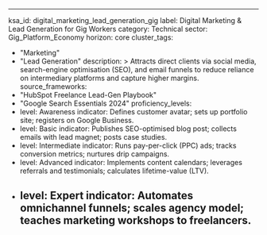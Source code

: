 ---
ksa_id: digital_marketing_lead_generation_gig
label: Digital Marketing & Lead Generation for Gig Workers
category: Technical
sector: Gig_Platform_Economy
horizon: core
cluster_tags:
  - "Marketing"
  - "Lead Generation"
description: >
  Attracts direct clients via social media, search-engine optimisation (SEO), and email funnels to reduce reliance on intermediary platforms and capture higher margins.
source_frameworks:
  - "HubSpot Freelance Lead-Gen Playbook"
  - "Google Search Essentials 2024"
proficiency_levels:
  - level: Awareness
    indicator: Defines customer avatar; sets up portfolio site; registers on Google Business.
  - level: Basic
    indicator: Publishes SEO-optimised blog post; collects emails with lead magnet; posts case studies.
  - level: Intermediate
    indicator: Runs pay-per-click (PPC) ads; tracks conversion metrics; nurtures drip campaigns.
  - level: Advanced
    indicator: Implements content calendars; leverages referrals and testimonials; calculates lifetime-value (LTV).
  - level: Expert
    indicator: Automates omnichannel funnels; scales agency model; teaches marketing workshops to freelancers.
    ---